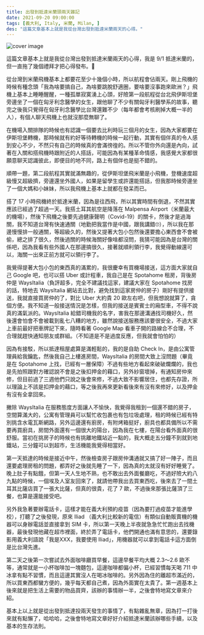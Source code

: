 ```yaml
---
title: 出發到抵達米蘭頭兩天雜記
date: 2021-09-20 09:00:00
tags: [義大利, Italy, 米蘭, Milan, ]
des: "這篇文章基本上就是我從台灣出發到抵達米蘭兩天的心得。"
---
```


![cover image](https://user-images.githubusercontent.com/18013815/133974948-eb7433f3-3d11-47ea-9ffc-099250b92b29.png)

這篇文章基本上就是我從台灣出發到抵達米蘭兩天的心得，我是 9/1 抵達米蘭的，但一直拖了幾個禮拜才把心得發布。🤪

從台灣到米蘭飛機基本上都要花至少十幾個小時，所以航程會佔兩天。剛上飛機的時候有種念頭「我為啥要搞自己，為啥要跳脫舒適圈，要啥要沒事跑來歐洲？」飛機上基本上睡睡醒醒，一種孤單寂寞湧上心頭，好險第一段航程從台北飛伊斯坦堡旁邊坐了一個在匈牙利念醫學的女生，跟他聊了不少有關匈牙利醫學系的故事，聽完之後我只覺得在匈牙利念醫學比台灣還難不少（每年都會考核刷掉大概一半的人），有個人聊天飛機上也就沒那麼無聊了。

在機場入關排隊的時候也有認識一個要去比利時玩三個月的女生，因為大家都要在伊斯坦堡轉機，那時候就有約好等待轉機的時候一起行動，其實有個伴真的令人感到安心不少，不然只有自己的時候真的會滿徬徨的。所以不管你外向還是內向，試著在入關和搭飛機時跟附近的人搭話，可能因為有某種革命情感，我感覺大家都很願意聊天認識彼此，即便目的地不同，路上有個伴也是挺不錯的。

順帶一題，第二段航程其實就滿無趣的，從伊斯坦堡飛米蘭是小飛機，登機速度超級慢又超級擠，旁邊還坐外國人，如果是留學生或許還能搭話，但我那時候旁邊坐了一個大媽和小妹妹，所以我飛機上基本上就都在發呆而已。

搭了 17 小時飛機終於抵達米蘭，因為是往西飛，所以其實時間有倒退，不然其實應該已經過了超過一天。我搭土耳其航空是降落在 Malpensa Airport（米蘭最大的機場），然後下飛機之後要先過健康聲明（Covid-19）的關卡，然後才是過海關，我不知道台灣有快速通關（地勤把我當作是中國，跟我講錯🙄），所以我在那邊慢慢排一般通關，等超級久的，然後又提著大包小包然後還要擔心東西會不會被偷，總之排了很久，然後過關的時候海關好像啥都沒問，我猜可能因為是台灣的關係吧，因為我看有些外國人在那邊搞很久，接著就順利領行李，我覺得動線還可以，海關一出來正前方就可以領行李了。

我覺得提著大包小包的東西真的滿累的，我很慶幸有買機場接送，這方面大家就自己 Google 吧，也可以搭 Uber 或計程車，我自己是在 Spotahome 租房，背後房仲是 WaysItalia（負評超多，完全不建議找這家，建議大家在 Spotahome 找房的話，特地去 WaysItalia 網站去比對，避免找到這家房仲的房子）剛好有提供接送，我就直接買房仲的了，對比 Uber 大約貴 20 歐左右吧，但我想說就算了，貪個方便。我不知道一般接送情況是怎樣，但我的接送是賓賓士的廂型車，不得不說真的滿氣派的。WaysItalia 給錯司機我的名字，害我在那邊溝通找司機好久，然後還會怕會不會被載到亂七八糟的地方，雖然說接送服務應該要很安全，不過大家上車前最好把車牌記下來，隨時看著 Google Map 看車子開的路線合不合理，不合理就趕快通知朋友或群組。（不知道是不是過度反應，但我就會怕怕的）

因為有接駁，所以抵達租屋處算是滿輕鬆的，我的是自助 Check In，是由公寓管理員給我鑰匙，然後我自己上樓進房間，WaysItalia 的房間大致上沒問題（畢竟是在 Spotahome 上找，已經有一層保障）不過有些地方看起來破破爛爛的，我也是先拍照跟對方確認說不會是之後扣押金的藉口，另外紗窗壞掉，有通知房仲來修，但目前過了三週他們只說之後會來修，不過大致不影響居住，也都先存證，所以理論上不該是扣押金的藉口，等之後我再來更新看後來有沒有來修好，以及押金有沒有全拿回來。

撇除 WaysItalia 在服務態度方面讓人不愉快，我覺得我租到一個還不錯的房子，空間算滿大的，公寓有管理員可以幫忙收包裹也有包垃圾處理，租的時候已經有特別挑含水電瓦斯網路，另外這邊還有廚房，有附烤箱挺好，廚具也都具備所以不需要再買廚具，房間外面還有一個很大的陽台，因為我在七樓，在陽台看外面真的很舒服。當初在挑房子的時候也有挑離地鐵站近一點的，我大概走五分鐘不到就到地鐵站，三分鐘可以到超市，生活機能我覺得相當好。

第一天抵達的時候是接近中午，然後檢查房子跟房仲溝通就又搞了好一陣子，而且還要處理房租的問題，都弄好之後就先睡了一下，因為真的太就沒有好好睡覺了。晚上肚子有點餓，但第一天人生地不熟，也不敢出去外面餐廳吃，不過好險大約八九點的時候，一個埃及人室友回來了，就請他帶我出去買東西吃，後來去了一間土耳其比薩店買了一張大比薩，但真的很貴，花了 7 歐，不過後來那張比薩頂了三餐，也算是還能接受吧。

另外我急著要辦電話卡，這樣才能在義大利預約疫苗（因為要打過疫苗才能進學校），打聽了之後發現，原來 Iliad （義大利比較新的電信）有類似自動販賣機的機器可以身辦電話並直接拿到 SIM 卡，所以第一天晚上半夜就急急忙忙跑出去找機器，最後發現他藏在超市裡面，終於弄了電話卡，他們開通也滿有意思的，還要錄影用義大利語說「我是XXX，我要使用 Iliad」，用機器就可以拿到電話卡這方面倒是比台灣先進。

第二天之後第一次嘗試去外面咖啡廳買早餐，這邊早餐平均大概 2.3～2.6 歐不等，通常就是一小杯咖啡加一塊麵包，這邊咖啡都偏小杯，已經習慣每天喝 711 中冰拿有點不習慣，而且這邊其實沒人在喝冰咖啡的。另外因為住的離超市滿近的，所以買東西都蠻方便的，幾乎每天都自己煮，因為外面實在太貴了。第一週基本上後來就是把生活上需要的物品買齊，該辦的事情辦一半，之後會特地寫文章來介紹。

基本上以上就是從出發到抵達投兩天發生的事情了，有點雜亂無章，因為打一打後來就有點懶了，哈哈哈，之後會特地寫文章好好介紹抵達米蘭該辦哪些手續，以及基本的生存法則。
